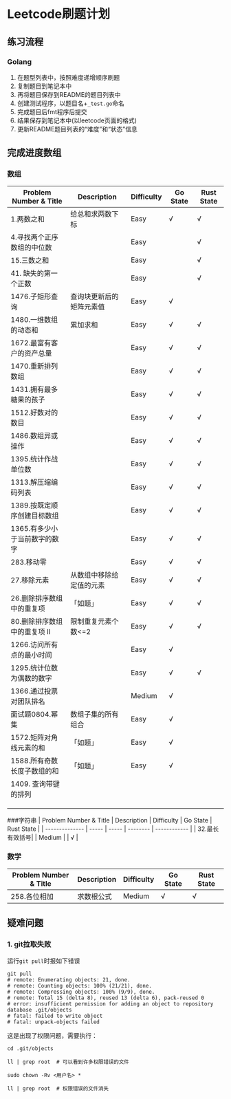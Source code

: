 # Leetcode刷题计划
## 练习流程
### Golang
1. 在题型列表中，按照难度递增顺序刷题
1. 复制题目到笔记本中
1. 再将题目保存到README的题目列表中
1. 创建测试程序，以题目名+`_test.go`命名
1. 完成题目后fmt程序后提交
1. 结果保存到笔记本中(以leetcode页面的格式)
1. 更新README题目列表的“难度”和“状态”信息

## 完成进度数组

### 数组

| Problem Number & Title | Description | Difficulty | Go State | Rust State |
| -------------- | ----- | ----- | -------- | ------------ |
| 1.两数之和 | 给总和求两数下标 | Easy | √ | √ |
| 4.寻找两个正序数组的中位数 | | Easy | | √ |
| 15.三数之和 | | Easy | | √ |
| 41. 缺失的第一个正数 | | Easy | | √ |
| 1476.子矩形查询 | 查询块更新后的矩阵元素值 | Easy | √ |  |
| 1480.一维数组的动态和 | 累加求和 | Easy | √ | √ |
| 1672.最富有客户的资产总量 |  | Easy | √ | √ |
| 1470.重新排列数组 |  | Easy  | √ | √ |
| 1431.拥有最多糖果的孩子 |  | Easy | √ | √ |
| 1512.好数对的数目 |  | Easy | √ | √ |
| 1486.数组异或操作 |  |Easy  |√ | √ |
| 1395.统计作战单位数 |  |Easy  | √ | √ |
| 1313.解压缩编码列表 |  | Easy | √ | √ |
| 1389.按既定顺序创建目标数组 |  | Easy | √ | √ |
| 1365.有多少小于当前数字的数字 |  | Easy | √ | √ |
| 283.移动零 |  | Easy | √ | √ |
| 27.移除元素 | 从数组中移除给定值的元素 | Easy | √ | √ |
| 26.删除排序数组中的重复项 | 「如题」 | Easy | √ | √ |
| 80.删除排序数组中的重复项 II | 限制重复元素个数<=2 | Easy | √ | √ |
| 1266.访问所有点的最小时间 |  | Easy | √ | |
| 1295.统计位数为偶数的数字 |  | Easy | √ | √ |
| 1366.通过投票对团队排名 |  | Medium | √ | |
| 面试题0804.幂集 | 数组子集的所有组合 | Easy | √ | |
| 1572.矩阵对角线元素的和 | 「如题」 | Easy | √ | |
| 1588.所有奇数长度子数组的和 | 「如题」 | Easy | √ | |
| 1409. 查询带键的排列 |  | | | |
|  |  | | | |
|  |  | | | |
|  |  | | | |
###字符串
| Problem Number & Title | Description | Difficulty | Go State | Rust State |
| -------------- | ----- | ----- | -------- | ------------ |
| 32.最长有效括号| | Medium | | √ |
### 数学
| Problem Number & Title | Description| Difficulty | Go State | Rust State |
| -------------- | ----- | ----- | -------- | ------------ |
| 258.各位相加 | 求数根公式 | Medium | √ | √ |


## 疑难问题
### 1. git拉取失败

运行`git pull`时报如下错误

```shell
git pull
# remote: Enumerating objects: 21, done.
# remote: Counting objects: 100% (21/21), done.
# remote: Compressing objects: 100% (9/9), done.
# remote: Total 15 (delta 8), reused 13 (delta 6), pack-reused 0
# error: insufficient permission for adding an object to repository database .git/objects
# fatal: failed to write object
# fatal: unpack-objects failed
```

这是出现了权限问题，需要执行：

```shell
cd .git/objects

ll | grep root  # 可以看到许多权限错误的文件

sudo chown -Rv <用户名> *

ll | grep root  # 权限错误的文件消失
```